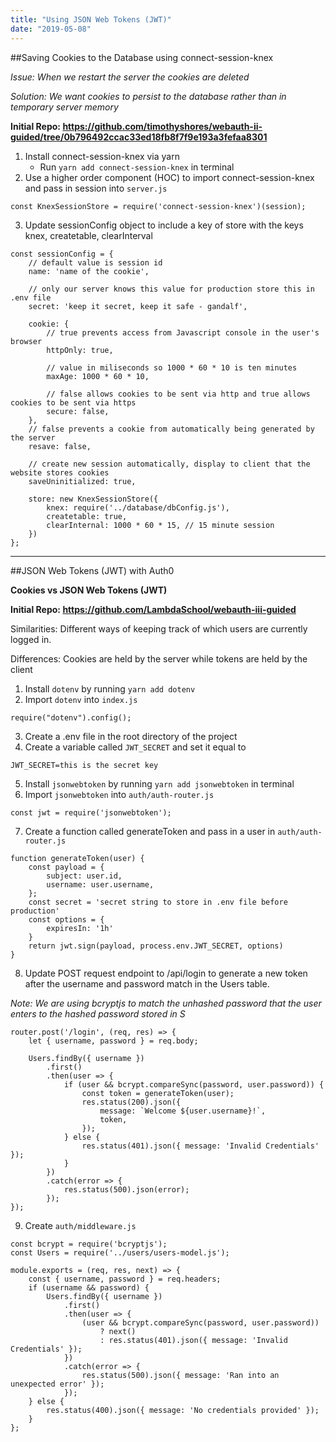 ```yaml
---
title: "Using JSON Web Tokens (JWT)"
date: "2019-05-08"
---
```


##Saving Cookies to the Database using connect-session-knex

*Issue: When we restart the server the cookies are deleted*

*Solution: We want cookies to persist to the database rather than in temporary server memory*

**Initial Repo: https://github.com/timothyshores/webauth-ii-guided/tree/0b796492ccac33ed18fb8f7f9e193a3fefaa8301**


1. Install connect-session-knex via yarn 
   - Run `yarn add connect-session-knex` in terminal
2.  Use a higher order component (HOC) to import connect-session-knex and pass in session into `server.js` 

```
const KnexSessionStore = require('connect-session-knex')(session);
```

3. Update sessionConfig object to include a key of store with the keys knex, createtable, clearInterval

```
const sessionConfig = {
    // default value is session id
    name: 'name of the cookie', 

    // only our server knows this value for production store this in .env file
    secret: 'keep it secret, keep it safe - gandalf', 

    cookie: {
        // true prevents access from Javascript console in the user's browser
        httpOnly: true, 

        // value in miliseconds so 1000 * 60 * 10 is ten minutes
        maxAge: 1000 * 60 * 10, 

        // false allows cookies to be sent via http and true allows cookies to be sent via https
        secure: false, 
    },
    // false prevents a cookie from automatically being generated by the server
    resave: false, 
    
    // create new session automatically, display to client that the website stores cookies
    saveUninitialized: true, 
    
    store: new KnexSessionStore({
        knex: require('../database/dbConfig.js'),
        createtable: true,
        clearInternal: 1000 * 60 * 15, // 15 minute session
    })
};
```

---

##JSON Web Tokens (JWT) with Auth0

**Cookies vs JSON Web Tokens (JWT)**

**Initial Repo: https://github.com/LambdaSchool/webauth-iii-guided**

Similarities: Different ways of keeping track of which users are currently logged in.

Differences: Cookies are held by the server while tokens are held by the client


1.  Install `dotenv` by running `yarn add dotenv`
2.  Import `dotenv` into `index.js`

```
require("dotenv").config();
```
3.  Create a .env file in the root directory of the project
4.  Create a variable called `JWT_SECRET` and set it equal to 

```
JWT_SECRET=this is the secret key
```

5. Install `jsonwebtoken` by running `yarn add jsonwebtoken` in terminal
6. Import `jsonwebtoken` into `auth/auth-router.js` 

```
const jwt = require('jsonwebtoken');
```

7. Create a function called generateToken and pass in a user in `auth/auth-router.js`

```
function generateToken(user) {
    const payload = {
        subject: user.id,
        username: user.username,
    };
    const secret = 'secret string to store in .env file before production'
    const options = {
        expiresIn: '1h'
    }
    return jwt.sign(payload, process.env.JWT_SECRET, options)
}
```

8.  Update POST request endpoint to /api/login to generate a new token after the username and password match in the Users table. 
    
*Note: We are using bcryptjs to match the unhashed password that the user enters to the hashed password stored in S* 

```
router.post('/login', (req, res) => {
    let { username, password } = req.body;

    Users.findBy({ username })
        .first()
        .then(user => {
            if (user && bcrypt.compareSync(password, user.password)) {
                const token = generateToken(user);
                res.status(200).json({
                    message: `Welcome ${user.username}!`,
                    token,
                });
            } else {
                res.status(401).json({ message: 'Invalid Credentials' });
            }
        })
        .catch(error => {
            res.status(500).json(error);
        });
});
```

9. Create `auth/middleware.js`

```
const bcrypt = require('bcryptjs');
const Users = require('../users/users-model.js');

module.exports = (req, res, next) => {
    const { username, password } = req.headers;
    if (username && password) {
        Users.findBy({ username })
            .first()
            .then(user => {
                (user && bcrypt.compareSync(password, user.password)) 
                    ? next()
                    : res.status(401).json({ message: 'Invalid Credentials' });
            })
            .catch(error => {
                res.status(500).json({ message: 'Ran into an unexpected error' });
            });
    } else {
        res.status(400).json({ message: 'No credentials provided' });
    }
};
```